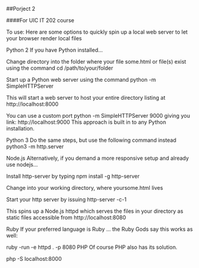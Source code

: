 ##Porject 2

####For UIC IT 202 course

To use:
Here are some options to quickly spin up a local web server to let your browser render local files

Python 2
If you have Python installed...

Change directory into the folder where your file some.html or file(s) exist using the command cd /path/to/your/folder

Start up a Python web server using the command python -m SimpleHTTPServer

This will start a web server to host your entire directory listing at http://localhost:8000

You can use a custom port  python -m SimpleHTTPServer 9000 giving you link: http://localhost:9000
This approach is built in to any Python installation.

Python 3
Do the same steps, but use the following command instead python3 -m http.server

Node.js
Alternatively, if you demand a more responsive setup and already use nodejs...

Install http-server by typing npm install -g http-server

Change into your working directory, where yoursome.html lives

Start your http server by issuing http-server -c-1

This spins up a Node.js httpd which serves the files in your directory as static files accessible from http://localhost:8080

Ruby
If your preferred language is Ruby ... the Ruby Gods say this works as well:

ruby -run -e httpd . -p 8080
PHP
Of course PHP also has its solution.

php -S localhost:8000
